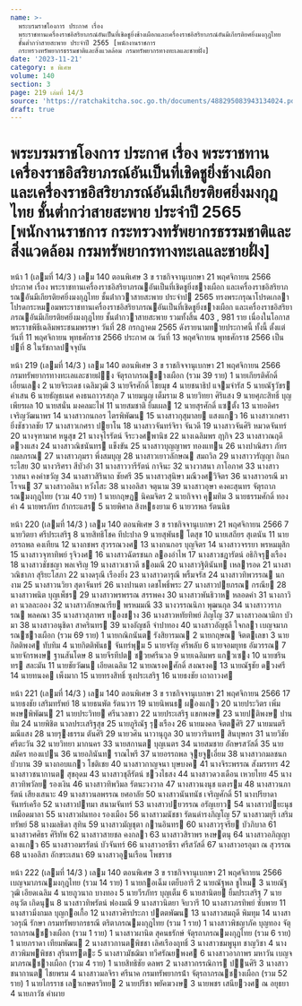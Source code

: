 ```yaml
---
name: >-
  พระบรมราชโองการ ประกาศ เรื่อง
  พระราชทานเครื่องราชอิสริยาภรณ์อันเป็นที่เชิดชูยิ่งช้างเผือกและเครื่องราชอิสริยาภรณ์อันมีเกียรติยศยิ่งมงกุฎไทย
  ชั้นต่ำกว่าสายสะพาย ประจำปี 2565 [พนักงานราชการ
  กระทรวงทรัพยากรธรรมชาติและสิ่งแวดล้อม กรมทรัพยากรทางทะเลและชายฝั่ง]
date: '2023-11-21'
category: ข พิเศษ
volume: 140
section: 3
page: 219 เล่มที่ 14/3
source: 'https://ratchakitcha.soc.go.th/documents/488295083943134024.pdf'
draft: true
---
```


# พระบรมราชโองการ ประกาศ เรื่อง พระราชทานเครื่องราชอิสริยาภรณ์อันเป็นที่เชิดชูยิ่งช้างเผือกและเครื่องราชอิสริยาภรณ์อันมีเกียรติยศยิ่งมงกุฎไทย ชั้นต่ำกว่าสายสะพาย ประจำปี 2565 [พนักงานราชการ กระทรวงทรัพยากรธรรมชาติและสิ่งแวดล้อม กรมทรัพยากรทางทะเลและชายฝั่ง]

หน้า 1 (เลมที่ 14/3 ) เลม 140 ตอนพิเศษ 3 ข ราชกิจจานุเบกษา 21 พฤศจิกายน 2566 ประกาศ เรื่อง พระราชทานเครื่องราชอิสริยาภรณอันเป็นที่เชิดชูยิ่งชางเผือก และเครื่องราชอิสริยาภรณอันมีเกียรติยศยิ่งมงกุฎไทย ชั้นต่ํากวาสายสะพาย ประจําป 2565 ทรงพระกรุณาโปรดเกลาโปรดกระหมอมพระราชทานเครื่องราชอิสริยาภรณอันเป็นที่เชิดชูยิ่งชางเผือก และเครื่องราชอิสริยาภรณอันมีเกียรติยศยิ่งมงกุฎไทย ชั้นต่ํากวาสายสะพาย รวมทั้งสิ้น 403 , 981 ราย เนื่องในโอกาสพระราชพิธีเฉลิมพระชนมพรรษา วันที่ 28 กรกฎาคม 2565 ดังรายนามทายประกาศนี้ ทั้งนี้ ตั้งแต่วันที่ 11 พฤศจิกายน พุทธศักราช 2566 ประกาศ ณ วันที่ 13 พฤศจิกายน พุทธศักราช 2566 เป็นปที่ 8 ในรัชกาลปจจุบัน

หน้า 219 (เลมที่ 14/3 ) เลม 140 ตอนพิเศษ 3 ข ราชกิจจานุเบกษา 21 พฤศจิกายน 2566 กรมทรัพยากรทางทะเลและชายฝง จัตุรถาภรณชางเผือก (รวม 39 ราย) 1 นายเกียรติศักดิ์ เอี่ยนเลง 2 นายจิระเดช เฉลิมวุฒิ 3 นายจีรศักดิ์ ไชยมุข 4 นายชนาธิป แจมจํารัส 5 นายณัฐวัชร คําเสน 6 นายธัญธเนศ คงธนถาวรสกุล 7 นายมนูญ เต็มราม 8 นายวิทยา ศิริแสง 9 นายศุภะสิทธิ์ บุญเพียรผล 10 นายสนั่น มงคลมะไฟ 11 นายสมชาติ ยิ้มเผล 12 นายสุรศักดิ์ แซตั้ง 13 นายอดิศร เจริญวัฒนาพร 14 นางสาวกนกอร ไตรพิพัฒน 15 นางสาวกุสุมาลย แสงแกว 16 นางสาวเกศรา ยิ่งชัชวาลชัย 17 นางสาวเกศรา ปยาโน 18 นางสาวจันทร์จิรา จันวดี 19 นางสาวจันศิริ หมวดจันทร์ 20 นางจุฑามาศ หนูสุข 21 นางจุไรรัตน์ จีระวงศพานิช 22 นางเฉลิมพร ฤากิจ 23 นางสาวณฤดี ดวงแสง 24 นางสาวณิชนันทร แข็งขัน 25 นางสาวบุญญาพร ทองแทน 26 นางปาณิสรา ภัทรกมลภรณ 27 นางสาวภุมรา พึ่งสมบุญ 28 นางสาวเยาวลักษณ สมถวิล 29 นางสาววรัญญา ถินกระไสย 30 นางวริศรา สีบัวอ่ํา 31 นางสาววารีรัตน์ กาจินะ 32 นางวาสนา ภาโอภาศ 33 นางสาววาสนา คงคําขวัญ 34 นางสาวสิรินาถ ชัยศรี 35 นางสาวสุนิษา มณีวงศวิจิตร 36 นางสาวอรณี มาโรจน 37 นางสาวอลินา หวังโสะ 38 นางอลิสา จตุนาม 39 นางสาวอุษา คงคะสุนทร จัตุรถาภรณมงกุฎไทย (รวม 40 ราย) 1 นายกฤษฎ นิคมจิตร 2 นายกิจจา คุมทิม 3 นายธรรมศักดิ์ ทองคํา 4 นายพรภัทร ถ้ํากระแสร 5 นายพิศาล สิงหธงยาม 6 นายวรพล รัตนนิช

หน้า 220 (เลมที่ 14/3 ) เลม 140 ตอนพิเศษ 3 ข ราชกิจจานุเบกษา 21 พฤศจิกายน 2566 7 นายวิตยา ศรีประเสริฐ 8 นายสิทธิโชค ทีปะปาล 9 นายสุพันธ โตสุข 10 นายเสถียร สุเตนัน 11 นายอรรถพล คงเทียน 12 นางกชพร สุวรรณวงศ 13 นางกนกอร บุญจิตร 14 นางสาวจรรยา พรหมมุสิก 15 นางสาวจุฑาทิพย์ รุจิวงศ 16 นางสาวฉัตรชนก ลองอําไพ 17 นางสาวชฎารัตน์ อธิกิจรุงเรือง 18 นางสาวชัชชญา พลเจริญ 19 นางสาวเชาวดี ชอมณี 20 นางสาวฐิตินันท เหลารอด 21 นางสาวณิชาภา สุริยะโสภา 22 นางดรุณี เรืองยิ่ง 23 นางสาวดารุณี พริ้มจรัส 24 นางสาวทิพวรรณ นกงาม 25 นางสาวนวิยา สุดาจันทร์ 26 นางปานตา เดชโพธิ์พระ 27 นางสาวปยภรณ กรณีย 28 นางสาวพนิต บุญเพ็ชร 29 นางสาวพรพรรณ สรรพคง 30 นางสาวพันธิวาห หลอดคํา 31 นางภาวิดา นวลละออง 32 นางสาวลักษณารีย พรหมมณี 33 นางวรรณนิภา พุฒนกุล 34 นางสาววราภรณ พลคณา 35 นางสาวสุภาพร ทองชาง 36 นางสาวหทัยทิพย์ ภิญโญ 37 นางสาวอณามิกา บัวมา 38 นางสาวอนุชิดา สาครินทร 39 นางอัญชลี จําปาทอง 40 นางสาวอัญชุลี ใจกลา เบญจมาภรณชางเผือก (รวม 69 ราย) 1 นายกณิกนันต รังสิยารมณ 2 นายกฤษณ จิตตเลขา 3 นายกิตติพงศ ทับทิม 4 นายกิตติพันธ จันทร์พุม 5 นายจรัญ ศรีพลับ 6 นายจอมยุทธ อัมวรรณ 7 นายจักรพงษ ฐานสันโดษ 8 นายจีรทีปต ชวยศรีนวล 9 นายเฉลิมพร แกวเซง 10 นายชรินทร สละมัน 11 นายชัยวัฒน เอียดเฉลิม 12 นายณรงคศักดิ์ สงณรงค 13 นายณัฐชัย ดวงศรี 14 นายทนงค เพ็งมาก 15 นายทรงสิทธิ์ ซุงประเสริฐ 16 นายธงชัย เถาถาวงศ

หน้า 221 (เลมที่ 14/3 ) เลม 140 ตอนพิเศษ 3 ข ราชกิจจานุเบกษา 21 พฤศจิกายน 2566 17 นายธงชัย เสริมทรัพย์ 18 นายธนพัต รัตนวาร 19 นายนิพนธ ผองแกว 20 นายประวิตร เพิ่มพงษพิพัฒน 21 นายประวิทย ศรีนวลขาว 22 นายประเสริฐ แขกพงษ 23 นายปติพงษ ปานทิม 24 นายพิชิต นวลประเสริฐสุข 25 นายภูริณัฐ รุงเรือง 26 นายมงคล จิตตศิริ 27 นายมนตรี มณีแสง 28 นายรุงธรรม ตันศิริ 29 นายวศิน นาวานุกูล 30 นายวารินทร สินบุษกร 31 นายวิชัย ศรีตะวัน 32 นายวิทยา มากนคร 33 นายสกานต บุญเนตร 34 นายสมชาย อักษรสวัสดิ์ 35 นายสมัคร ทองแปน 36 นายอภินันท ราณไพรี 37 นายอรรถพล จุยจูเอี่ยม 38 นางสาวกมลชนก บัวบาน 39 นางกอบแกว โชติเชย 40 นางสาวกาญจนา บุษบงค 41 นางจิระพรรณ สังมรรทร 42 นางสาวชนากานต สุขอุดม 43 นางสาวชุลีรัตน์ ชวงไธสง 44 นางสาวดวงเดือน เหวยไทย 45 นางสาวทิพวัลย รองเงิน 46 นางสาวทิพวิมล รัตนะวงวาล 47 นางสาวนงนุช แตงรม 48 นางสาวนภารัตน์ เสียงเสนาะ 49 นางสาวนลพรรณ ยศอาลัย 50 นางสาวนันทนัช เจริญศักดิ์ 51 นางปรียาดา จันทร์เครือ 52 นางสาวปทมา สนามจันทร์ 53 นางสาวปยวรรณ อรัญเยาว 54 นางสาวปยะนุช เหมือดมาลา 55 นางสาวฝนทอง รองเมือง 56 นางสาวมนัชชา รัตนดํารงภิญโญ 57 นางสาวมยุรี เสริมทรัพย์ 58 นางมลธิดา สุทิน 59 นางสาวมัญชุตา กานอินทร 60 นางสาวรุจรีย บัวภิบาล 61 นางสาวศศิธร ศิริทัพ 62 นางสาวสายชล คงกลา 63 นางสาวสิราพร หงษตนุ 64 นางสาวอภิญญา ฉางแกว 65 นางสาวอมรรัตน์ บัวจันทร์ 66 นางสาวอรธีรา ศรีสวัสดิ์ 67 นางสาวอรอุมา ณ สุวรรณ 68 นางอลิสา อักขระเสนา 69 นางสาวอุนเรือน โพชราช

หน้า 222 (เลมที่ 14/3 ) เลม 140 ตอนพิเศษ 3 ข ราชกิจจานุเบกษา 21 พฤศจิกายน 2566 เบญจมาภรณมงกุฎไทย (รวม 14 ราย) 1 นายกอเฉ็ม เตย็บอารี 2 นายณัฐพล ชูใหม 3 นายณัฐวุฒิ เอียดเฉลิม 4 นายภูวนาถ บางทอง 5 นายวีรภัทร บุญเต็ม 6 นายสานิตย ยิ้มประเสริฐ 7 นายอนุวัต เกิดนุน 8 นางสาวทิพรัตน์ ฟองมณี 9 นางสาวนิตยา จิบวารี 10 นางสาวภรทิพย์ ซับพาย 11 นางสาวมิ่งกมล บุญกอเกื้อ 12 นางสาวศิรประภา ปตตพัฒน 13 นางสาวสมฤดี พิมทุม 14 นางสาวอรุณี รักษา กรมทรัพยากรธรณี ตริตาภรณมงกุฎไทย (รวม 1 ราย) 1 นางสาวพิชญาภัค บุญทอง จัตุรถาภรณชางเผือก (รวม 1 ราย) 1 นางสาวผานิต สุคนธรักษ์ จัตุรถาภรณมงกุฎไทย (รวม 6 ราย) 1 นายภราดา เทียมพัฒน 2 นางสาวกานตพิชชา เลิศเรืองฤทธิ์ 3 นางสาวชมพูนุท ชาญวิชา 4 นางสาวพิมพพิชชา สุรินทรตะ 5 นางสาวมัชฌิมา ทวีศรัณยพงศ 6 นางสาวอาภาพร มหาวัน เบญจมาภรณชางเผือก (รวม 4 ราย) 1 นายสิทธิชัย ดลพร 2 นางสาวกรรณิการ ปนศิริ 3 นางสาวชนากานต ไชยพรม 4 นางสาวมลจิรา ศรีนาค กรมทรัพยากรน้ํา จัตุรถาภรณชางเผือก (รวม 52 ราย) 1 นายไกรราช เลาเกษตรวิทย 2 นายปรีชา พยัคฆวงษ 3 นายพชร เสนียวงศ ณ อยุธยา 4 นายภาวัช คําผาย
